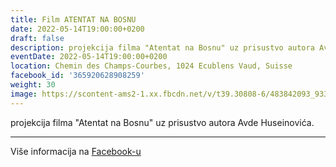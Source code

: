 ```yaml
---
title: Film ATENTAT NA BOSNU
date: 2022-05-14T19:00:00+0200
draft: false
description: projekcija filma "Atentat na Bosnu" uz prisustvo autora Avde Huseinovića.
eventDate: 2022-05-14T19:00:00+0200
location: Chemin des Champs-Courbes, 1024 Ecublens Vaud, Suisse
facebook_id: '365920628908259'
weight: 30
image: https://scontent-ams2-1.xx.fbcdn.net/v/t39.30808-6/483842093_9330013443761058_8599832410174975788_n.jpg?_nc_cat=104&ccb=1-7&_nc_sid=9e60e4&_nc_ohc=MVlC10fpBtMQ7kNvwF9FeIX&_nc_oc=AdlM1-jKakAD4-rCXhrGDNXCeu5rL23mOtuFYE9YiiAmNHhwlKthh_GoToUxaojv4b0&_nc_zt=23&_nc_ht=scontent-ams2-1.xx&edm=ABTKTjYEAAAA&_nc_gid=nHiHhQlLHfIjxjDvyCCJkw&oh=00_AfOahcWZn3dSu2GFwWrtdHpf9iR6jXigLqm3IvbGkjDNeA&oe=68497253
---
```


projekcija filma "Atentat na Bosnu" uz prisustvo autora Avde Huseinovića.

---

Više informacija na [Facebook-u](https://facebook.com/events/365920628908259)